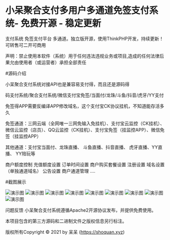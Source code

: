 # 小呆聚合支付多用户多通道免签支付系统- 免费开源 - 稳定更新
支付系统 免签支付平台 多通道。独立版开源，使用ThinkPHP开发，持续更新！可转售可二开可商用

声明：禁止使用本软件（系统）用于任何违法违规业务或项目,造成的任何法律后果允由使用者（或运营者）承担全部责任

#源码介绍

小呆聚合支付系统对接API也是兼容易支付得，而且还是源码得

码支付系统/聚合支付系统/微信支付宝免签/当面付/龙珠/斗鱼/抖音/虎牙/YY支付

免签得APP需要反编译APP修改域名，这个支付宝CK协议挂机，不知道能存活多久

免签通道：三网云端（全网唯一三网免输入免挂机）、支付宝云监控（CK挂机）、微信云监控（店员）、QQ云监控（CK挂机）、支付宝免签（挂监控APP）、微信免签（挂监控APP）

其他通道：支付宝当面付、龙珠直播、 斗鱼直播、抖音直播、 虎牙直播、YY直播、 YY陪玩等

商户额度控制 充值额度设置 订单时间设置 商户购买套餐设置 注册设置 域名设置（单独通道域名） 公告设置 商户通道管理 ....

#截图展示

![演示图](https://1991292318-1252272715.cos.ap-guangzhou.myqcloud.com/2023/04/20/1681994968.png)
![演示图](https://1991292318-1252272715.cos.ap-guangzhou.myqcloud.com/2023/04/20/1681995057.png)
![演示图](https://1991292318-1252272715.cos.ap-guangzhou.myqcloud.com/2023/04/20/1681995060.png)
![演示图](https://1991292318-1252272715.cos.ap-guangzhou.myqcloud.com/2023/04/20/1681995062.png)
![演示图](https://1991292318-1252272715.cos.ap-guangzhou.myqcloud.com/2023/04/20/1681995064.png)
![演示图](https://1991292318-1252272715.cos.ap-guangzhou.myqcloud.com/2023/04/20/1681995066.png)
![演示图](https://1991292318-1252272715.cos.ap-guangzhou.myqcloud.com/2023/04/20/1681995067.png)
![演示图](https://1991292318-1252272715.cos.ap-guangzhou.myqcloud.com/2023/04/20/1681995070.png)
![演示图](https://1991292318-1252272715.cos.ap-guangzhou.myqcloud.com/2023/04/20/1681995073.png)

问题反馈
小呆聚合支付系统遵循Apache2开源协议发布，并提供免费使用。

本项目包含的第三方源码和二进制文件之版权信息另行标注。

版权所有Copyright © 2021 by 呆呆 (https://shoquan.xyz)
